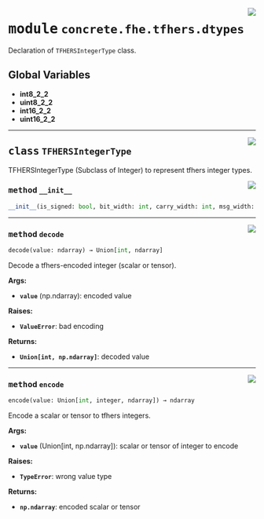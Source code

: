 <!-- markdownlint-disable -->

<a href="../../frontends/concrete-python/concrete/fhe/tfhers/dtypes.py#L0"><img align="right" style="float:right;" src="https://img.shields.io/badge/-source-cccccc?style=flat-square"></a>

# <kbd>module</kbd> `concrete.fhe.tfhers.dtypes`
Declaration of `TFHERSIntegerType` class. 

**Global Variables**
---------------
- **int8_2_2**
- **uint8_2_2**
- **int16_2_2**
- **uint16_2_2**


---

<a href="../../frontends/concrete-python/concrete/fhe/tfhers/dtypes.py#L13"><img align="right" style="float:right;" src="https://img.shields.io/badge/-source-cccccc?style=flat-square"></a>

## <kbd>class</kbd> `TFHERSIntegerType`
TFHERSIntegerType (Subclass of Integer) to represent tfhers integer types. 

<a href="../../frontends/concrete-python/concrete/fhe/tfhers/dtypes.py#L21"><img align="right" style="float:right;" src="https://img.shields.io/badge/-source-cccccc?style=flat-square"></a>

### <kbd>method</kbd> `__init__`

```python
__init__(is_signed: bool, bit_width: int, carry_width: int, msg_width: int)
```








---

<a href="../../frontends/concrete-python/concrete/fhe/tfhers/dtypes.py#L67"><img align="right" style="float:right;" src="https://img.shields.io/badge/-source-cccccc?style=flat-square"></a>

### <kbd>method</kbd> `decode`

```python
decode(value: ndarray) → Union[int, ndarray]
```

Decode a tfhers-encoded integer (scalar or tensor). 



**Args:**
 
 - <b>`value`</b> (np.ndarray):  encoded value 



**Raises:**
 
 - <b>`ValueError`</b>:  bad encoding 



**Returns:**
 
 - <b>`Union[int, np.ndarray]`</b>:  decoded value 

---

<a href="../../frontends/concrete-python/concrete/fhe/tfhers/dtypes.py#L40"><img align="right" style="float:right;" src="https://img.shields.io/badge/-source-cccccc?style=flat-square"></a>

### <kbd>method</kbd> `encode`

```python
encode(value: Union[int, integer, ndarray]) → ndarray
```

Encode a scalar or tensor to tfhers integers. 



**Args:**
 
 - <b>`value`</b> (Union[int, np.ndarray]):  scalar or tensor of integer to encode 



**Raises:**
 
 - <b>`TypeError`</b>:  wrong value type 



**Returns:**
 
 - <b>`np.ndarray`</b>:  encoded scalar or tensor 


